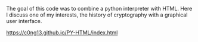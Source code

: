 The goal of this code was to combine a python interpreter with HTML. Here I discuss one of my interests, the history of cryptography with a graphical user interface.


https://c0ng13.github.io/PY-HTML/index.html
